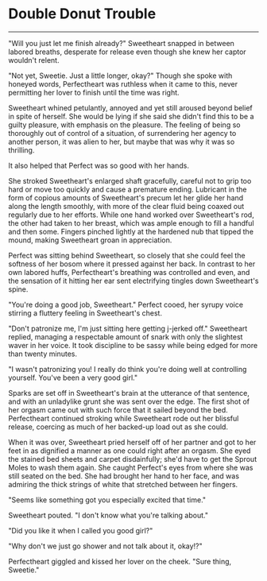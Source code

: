 # Double Donut Trouble
***
"Will you just let me finish already?" Sweetheart snapped in between labored breaths, desperate for release even though she knew her captor wouldn't relent.

"Not yet, Sweetie. Just a little longer, okay?" Though she spoke with honeyed words, Perfectheart was ruthless when it came to this, never permitting her lover to finish until the time was right.

Sweetheart whined petulantly, annoyed and yet still aroused beyond belief in spite of herself. She would be lying if she said she didn't find this to be a guilty pleasure, with emphasis on the pleasure. The feeling of being so thoroughly out of control of a situation, of surrendering her agency to another person, it was alien to her, but maybe that was why it was so thrilling.

It also helped that Perfect was so good with her hands.

She stroked Sweetheart's enlarged shaft gracefully, careful not to grip too hard or move too quickly and cause a premature ending. Lubricant in the form of copious amounts of Sweetheart's precum let her glide her hand along the length smoothly, with more of the clear fluid being coaxed out regularly due to her efforts. While one hand worked over Sweetheart's rod, the other had taken to her breast, which was ample enough to fill a handful and then some. Fingers pinched lightly at the hardened nub that tipped the mound, making Sweetheart groan in appreciation. 

Perfect was sitting behind Sweetheart, so closely that she could feel the softness of her bosom where it pressed against her back. In contrast to her own labored huffs, Perfectheart's breathing was controlled and even, and the sensation of it hitting her ear sent electrifying tingles down Sweetheart's spine.

"You're doing a good job, Sweetheart." Perfect cooed, her syrupy voice stirring a fluttery feeling in Sweetheart's chest.

"Don't patronize me, I'm just sitting here getting j-jerked off." Sweetheart replied, managing a respectable amount of snark with only the slightest waver in her voice. It took discipline to be sassy while being edged for more than twenty minutes.

"I wasn't patronizing you! I really do think you're doing well at controlling yourself. You've been a very good girl."

Sparks are set off in Sweetheart's brain at the utterance of that sentence, and with an unladylike grunt she was sent over the edge. The first shot of her orgasm came out with such force that it sailed beyond the bed. Perfectheart continued stroking while Sweetheart rode out her blissful release, coercing as much of her backed-up load out as she could.

When it was over, Sweetheart pried herself off of her partner and got to her feet in as dignified a manner as one could right after an orgasm. She eyed the stained bed sheets and carpet disdainfully; she'd have to get the Sprout Moles to wash them again. She caught Perfect's eyes from where she was still seated on the bed. She had brought her hand to her face, and was admiring the thick strings of white that stretched between her fingers.

"Seems like something got you especially excited that time."

Sweetheart pouted. "I don't know what you're talking about."

"Did you like it when I called you good girl?"

"Why don't we just go shower and not talk about it, okay!?"

Perfectheart giggled and kissed her lover on the cheek. "Sure thing, Sweetie."